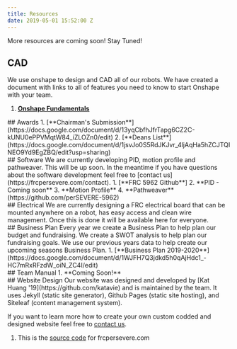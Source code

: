 ```yaml
---
title: Resources
date: 2019-05-01 15:52:00 Z
---
```


More resources are coming soon! Stay Tuned!

## CAD
We use onshape to design and CAD all of our robots. We have created a document with links to all of features you need to know to start Onshape with your team.
1. [**Onshape Fundamentals**](https://docs.google.com/document/d/1EW8V7WBNBqr19iqDcAsuY5-3FRw1PEwA37WWa0JXmIY/edit?usp=sharing)
<div class="divider"></div>
## Awards
1. [**Chairman's Submission**](https://docs.google.com/document/d/13yqCbfhJfrTapg6CZ2C-kUNU0ePPVMqtW84_iZLOZn0/edit)
2. [**Deans List**](https://docs.google.com/document/d/1jsvJo0S5RdJKJvr_4ljAqHa5hZCJTQINEO9Yd9EgZBQ/edit?usp=sharing)
<div class="divider"></div>
## Software 
We are currently developing PID, motion profile and pathweaver. This will be up soon. In the meantime if you have questions about the software development feel free to [contact us](https://frcpersevere.com/contact).
1. [**FRC 5962 Github**]
2. **PID - Coming soon**
3. **Motion Profile**
4. **Pathweaver**
(https://github.com/perSEVERE-5962)
<div class="divider"></div>
## Electrical
We are currently designing a FRC electrical board that can be mounted anywhere on a robot, has easy access and clean wire management. Once this is done it will be available here for everyone.
<div class="divider"></div>
## Business Plan
Every year we create a Business Plan to help plan our budget and fundraising. We create a SWOT analysis to help plan our fundraising goals. We use our previous years data to help create our upcoming seasons Business Plan.
1. [**Business Plan 2019-2020**](https://docs.google.com/document/d/1WJFH7Q3jdkd5h0qAjHdc1_-HC7mRxRFzdW_oiN_ZC4I/edit)
<div class="divider"></div>
## Team Manual
1. **Coming Soon!**
<div class="divider"></div>
## Website Design
Our website was designed and developed by [Kat Huang '19](https://github.com/katavie) and is maintained by the team. It uses Jekyll (static site generator), Github Pages (static site hosting), and Siteleaf (content management system).

If you want to learn more how to create your own custom codded and designed website feel free to [contact us](https://frcpersevere.com/contact).
1. This is the [source code](https://github.com/katavie/frc5962) for frcpersevere.com

